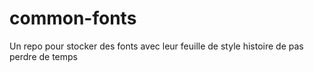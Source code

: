 # common-fonts
Un repo pour stocker des fonts avec leur feuille de style histoire de pas perdre de temps
